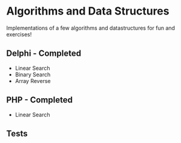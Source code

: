 Algorithms and Data Structures
======

Implementations of a few algorithms and datastructures for fun and exercises!

Delphi - Completed
---
- Linear Search
- Binary Search
- Array Reverse

PHP - Completed
---
- Linear Search

Tests
---

